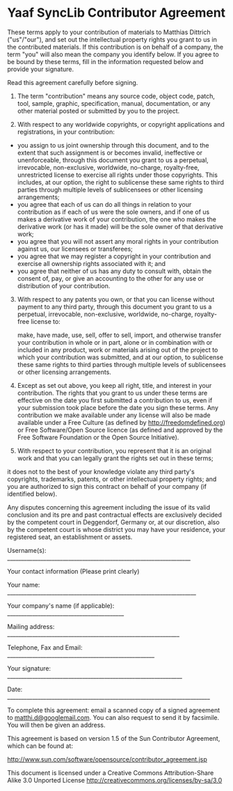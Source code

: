 # Yaaf SyncLib Contributor Agreement

These terms apply to your contribution of materials to Matthias Dittrich ("us"/"our"), and set out the intellectual property rights you grant to us in the contributed materials.  If this contribution is on behalf of a company, the term "you" will also mean the company you identify below. If you agree to be bound by these terms, fill in the information requested below and provide your signature. 

Read this agreement carefully before signing. 

1. The term "contribution" means any source code, object code, patch, tool, sample, graphic, specification, manual, documentation, or any other material posted or submitted by you to the project. 

2. With respect to any worldwide copyrights, or copyright applications and registrations, in your contribution: 

  - you assign to us joint ownership through this document, and to the extent that such assignment is or becomes invalid, ineffective or unenforceable, through this document you grant to us a perpetual, irrevocable, non-exclusive, worldwide, no-charge, royalty-free, unrestricted license to exercise all rights under those copyrights. This includes, at our option, the right to sublicense these same rights to third parties through multiple levels of sublicensees or other licensing arrangements;
  - you agree that each of us can do all things in relation to your contribution as if each of us were the sole owners, and if one of us makes a derivative work of your contribution, the one who makes the derivative work (or has it made) will be the sole owner of that derivative work;
  - you agree that you will not assert any moral rights in your contribution against us, our licensees or transferees;
  - you agree that we may register a copyright in your contribution and exercise all ownership rights associated with it; and
  - you agree that neither of us has any duty to consult with, obtain the consent of, pay, or give an accounting to the other for any use or distribution of your contribution. 

3. With respect to any patents you own, or that you can license without payment to any third party, through this document you grant to us a perpetual, irrevocable, non-exclusive, worldwide, no-charge, royalty-free license to: 

    make, have made, use, sell, offer to sell, import, and otherwise transfer your contribution in whole or in part, alone or in combination with or included in any product, work or materials arising out of the project to which your contribution was submitted, and
    at our option, to sublicense these same rights to third parties through multiple levels of sublicensees or other licensing arrangements. 

4. Except as set out above, you keep all right, title, and interest in your contribution.  The rights that you grant to us under these terms are effective on the date you first submitted a contribution to us, even if your submission took place before the date you sign these terms. Any contribution we make available under any license will also be made available under a Free Culture (as defined by http://freedomdefined.org)  or Free Software/Open Source licence (as defined and approved by the Free Software Foundation or the Open Source Initiative).

5. With respect to your contribution, you represent that it is an original work and that you can legally grant the rights set out in these terms; 

it does not to the best of your knowledge violate any third party's copyrights, trademarks, patents, or other intellectual property rights; and
you are authorized to sign this contract on behalf of your company (if identified below). 

Any disputes concerning this agreement including the issue of its valid conclusion and its pre and past contractual effects are exclusively decided by the competent court in Deggendorf, Germany or, at our discretion, also by the competent court is whose district you may have your residence, your registered seat, an establishment or assets.

Username(s): __________________________________________________________________


Your contact information (Please print clearly) 

Your name: ____________________________________________________________________

Your company's name (if applicable): __________________________________________

Mailing address: ______________________________________________________________

Telephone, Fax and Email: _____________________________________________________

Your signature: _______________________________________________________________

Date: _________________________________________________________________________

To complete this agreement:
email a scanned copy of a signed agreement to matthi.d@googlemail.com.
You can also request to send it by facsimile. You will then be given an address.

This agreement is based on version 1.5 of the Sun Contributor Agreement, which
can be found at:

http://www.sun.com/software/opensource/contributor_agreement.jsp

This document is licensed under a Creative Commons Attribution-Share Alike 3.0
Unported License http://creativecommons.org/licenses/by-sa/3.0